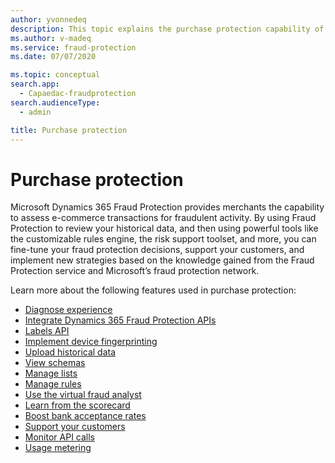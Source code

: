 ```yaml
---
author: yvonnedeq
description: This topic explains the purchase protection capability of Dynamics 365 Fraud Protection.
ms.author: v-madeq
ms.service: fraud-protection
ms.date: 07/07/2020

ms.topic: conceptual
search.app: 
  - Capaedac-fraudprotection
search.audienceType:
  - admin

title: Purchase protection
---
```


# Purchase protection

Microsoft Dynamics 365 Fraud Protection provides merchants the capability to assess e-commerce transactions for fraudulent activity. By using Fraud Protection to review your historical data, and then using powerful tools like the customizable rules engine, the risk support toolset, and more, you can fine-tune your fraud protection decisions, support your customers, and implement new strategies based on the knowledge gained from the Fraud Protection service and Microsoft’s fraud protection network.

Learn more about the following features used in purchase protection:

- [Diagnose experience](diagnose-experience.md)
- [Integrate Dynamics 365 Fraud Protection APIs](integrate-real-time-api.md)
- [Labels API](labels-api.md)
- [Implement device fingerprinting](device-fingerprinting.md)
- [Upload historical data](data-upload.md)
- [View schemas](schema.md)
- [Manage lists](lists.md)
- [Manage rules](rules.md)
- [Use the virtual fraud analyst](virtual-fraud-analyst.md)
- [Learn from the scorecard](scorecard.md)
- [Boost bank acceptance rates](transaction-acceptance-booster.md)
- [Support your customers](risk-support.md)
- [Monitor API calls](monitoring.md)
- [Usage metering](metering.md)
